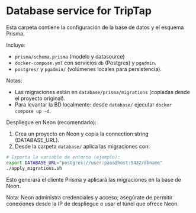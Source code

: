 # Database service for TripTap

Esta carpeta contiene la configuración de la base de datos y el esquema Prisma.

Incluye:
- `prisma/schema.prisma` (modelo y datasource)
- `docker-compose.yml` con servicios `db` (Postgres) y `pgadmin`.
- `postgres/` y `pgadmin/` (volúmenes locales para persistencia).

Notas:
- Las migraciones están en `database/prisma/migrations` (copiadas desde el proyecto original).
- Para levantar la BD localmente: desde `database/` ejecutar `docker compose up -d`.

Despliegue en Neon (recomendado):

1. Crea un proyecto en Neon y copia la connection string (DATABASE_URL).
2. Desde la carpeta `database/` aplica las migraciones con:

```bash
# Exporta la variable de entorno (ejemplo):
export DATABASE_URL="postgres://user:pass@host:5432/dbname"
./apply_migrations.sh
```

Esto generará el cliente Prisma y aplicará las migraciones en la base de Neon.

Nota: Neon administra credenciales y acceso; asegúrate de permitir conexiones desde la IP de despliegue o usar el túnel que ofrece Neon.
